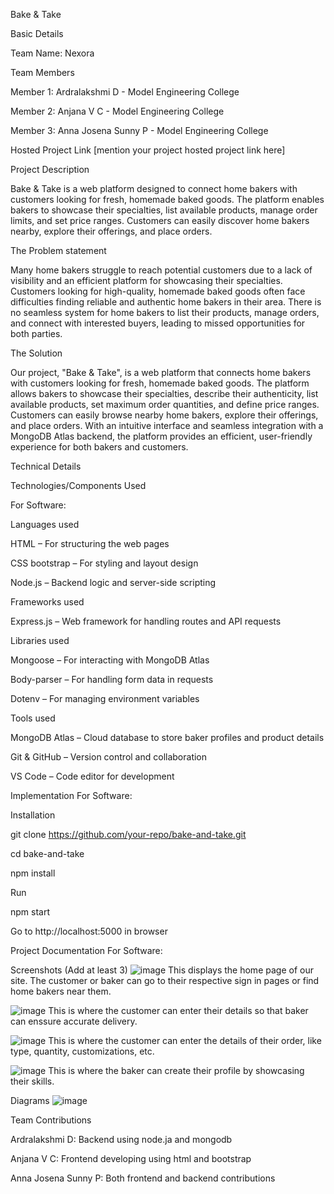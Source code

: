 Bake & Take

Basic Details

Team Name: Nexora

Team Members

Member 1: Ardralakshmi D - Model Engineering College

Member 2: Anjana V C - Model Engineering College

Member 3: Anna Josena Sunny P - Model Engineering College

Hosted Project Link
[mention your project hosted project link here]

Project Description

Bake & Take is a web platform designed to connect home bakers with customers looking for fresh, homemade baked goods. The platform enables bakers to showcase their specialties, list available products, manage order limits, and set price ranges. Customers can easily discover home bakers nearby, explore their offerings, and place orders.

The Problem statement

Many home bakers struggle to reach potential customers due to a lack of visibility and an efficient platform for showcasing their specialties. Customers looking for high-quality, homemade baked goods often face difficulties finding reliable and authentic home bakers in their area. There is no seamless system for home bakers to list their products, manage orders, and connect with interested buyers, leading to missed opportunities for both parties.

The Solution

Our project, "Bake & Take", is a web platform that connects home bakers with customers looking for fresh, homemade baked goods. The platform allows bakers to showcase their specialties, describe their authenticity, list available products, set maximum order quantities, and define price ranges. Customers can easily browse nearby home bakers, explore their offerings, and place orders. With an intuitive interface and seamless integration with a MongoDB Atlas backend, the platform provides an efficient, user-friendly experience for both bakers and customers.

Technical Details

Technologies/Components Used

For Software:

Languages used

HTML – For structuring the web pages

CSS bootstrap – For styling and layout design

Node.js – Backend logic and server-side scripting

Frameworks used

Express.js – Web framework for handling routes and API requests

Libraries used

Mongoose – For interacting with MongoDB Atlas

Body-parser – For handling form data in requests

Dotenv – For managing environment variables

Tools used

MongoDB Atlas – Cloud database to store baker profiles and product details

Git & GitHub – Version control and collaboration

VS Code – Code editor for development

Implementation
For Software:

Installation

git clone https://github.com/your-repo/bake-and-take.git

cd bake-and-take

npm install


Run

npm start

Go to http://localhost:5000 in browser

Project Documentation
For Software:

Screenshots (Add at least 3)
![image](https://github.com/user-attachments/assets/a4e1c4d7-98ed-4dc0-b5b1-d261b8187509)
This displays the home page of our site. The customer or baker can go to their respective sign in pages or find home bakers near them.

![image](https://github.com/user-attachments/assets/ad771332-42f1-425d-a121-2bac7e1942a7)
This is where the customer can enter their details so that baker can enssure accurate delivery.

![image](https://github.com/user-attachments/assets/4077a265-d32b-4fb8-86e6-54ff17f65045)
This is where the customer can enter the details of their order, like type, quantity, customizations, etc.

![image](https://github.com/user-attachments/assets/b6ee6da8-4ca3-4be7-969f-6f2b37bb3883)
This is where the baker can create their profile by showcasing their skills.

Diagrams
![image](https://github.com/user-attachments/assets/4499cb71-53d2-401e-a984-74550fc79d15)


Team Contributions

Ardralakshmi D: Backend using node.ja and mongodb

Anjana V C: Frontend developing using html and bootstrap

Anna Josena Sunny P: Both frontend and backend contributions
